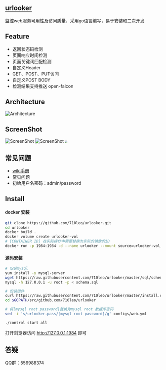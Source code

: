 ## [urlooker](https://github.com/710leo/urlooker)
监控web服务可用性及访问质量，采用go语言编写，易于安装和二次开发    

## Feature
- 返回状态码检测
- 页面响应时间检测
- 页面关键词匹配检测
- 自定义Header
- GET、POST、PUT访问
- 自定义POST BODY
- 检测结果支持推送 open-falcon

## Architecture
![Architecture](https://github.com/710leo/urlooker/raw/master/img/urlooker_arch.png)

## ScreenShot

![ScreenShot](https://github.com/710leo/urlooker/blob/master/img/urlooker_en1.png)
![ScreenShot](https://github.com/710leo/urlooker/blob/master/img/urlooker_en2.png)
<img src="https://github.com/710leo/urlooker/blob/master/img/urlooker_stra.png" style="zoom:45%;" />

## 常见问题
- [wiki手册](https://github.com/710leo/urlooker/wiki)
- [常见问题](https://github.com/710leo/urlooker/wiki/FAQ)
- 初始用户名密码：admin/password

## Install
#### docker 安装

```bash
git clone https://github.com/710leo/urlooker.git
cd urlooker
docker build .
docker volume create urlooker-vol
# [CONTAINER ID] 在实际操作中需要替换为实际的镜像的ID
docker run -p 1984:1984 -d --name urlooker --mount source=urlooker-vol,target=/var/lib/mysql --restart=always [CONTAINER ID]
```

#### 源码安装

```bash
# 安装mysql
yum install -y mysql-server
wget https://raw.githubusercontent.com/710leo/urlooker/master/sql/schema.sql
mysql -h 127.0.0.1 -u root -p < schema.sql

# 安装组件
curl https://raw.githubusercontent.com/710leo/urlooker/master/install.sh|bash
cd $GOPATH/src/github.com/710leo/urlooker

# 将[mysql root password]替换为mysql root 数据库密码
sed -i 's/urlooker.pass/[mysql root password]/g' configs/web.yml

./control start all
```

打开浏览器访问 http://127.0.0.1:1984 即可

## 答疑
QQ群：556988374